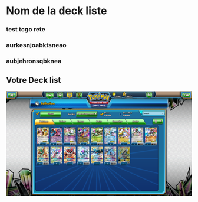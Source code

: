 # Nom de la deck liste


### test tcgo rete
### aurkesnjoabktsneao

### aubjehronsqbknea


## Votre Deck list



![alt text](exemple.png)
